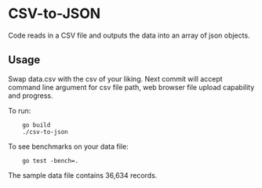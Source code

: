 # CSV-to-JSON
Code reads in a CSV file and outputs the data into an array of json objects.

## Usage
Swap data.csv with the csv of your liking. Next commit will accept command line argument for csv file path, web browser file upload capability and progress. 


To run:
```linux
    go build
    ./csv-to-json
```

To see benchmarks on your data file:
```linux
    go test -bench=.
```

The sample data file contains 36,634 records.
